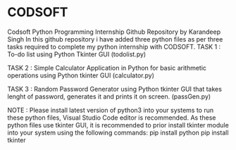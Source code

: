 # CODSOFT
Codsoft Python Programming Internship Github Repository by Karandeep Singh 
In this github repository i have added three python files as per three tasks required to complete my python internship with CODSOFT.
TASK 1 : To-do list using Python Tkinter GUI
        (todolist.py)

TASK 2 : Simple Calculator Application in Python for basic arithmetic operations using Python tkinter GUI
        (calculator.py)

TASK 3 : Random Password Generator using Python tkinter GUI that takes lenght of password, generates it and prints it on screen.
        (passGen.py)

NOTE : Please install latest version of python3 into your systems to run these python files, Visual Studio Code editor is recommended.
       As these python files use tkinter GUI, it is recommended to prior install tkinter module into your system using the following commands:
        pip install python
        pip install tkinter
        
